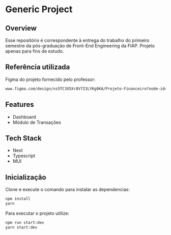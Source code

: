 # Generic Project

## Overview

Esse repositório é correspondente à entrega do trabalho do primeiro semestre da pós-graduação de Front-End Engineering da FIAP.
Projeto apenas para fins de estudo.

## Referência utilizada

Figma do projeto fornecido pelo professor:
```sh
www.figma.com/design/ns5TC3X5Xr8V7I3LYKg9KA/Projeto-Financeiro?node-id=503-4264
```

## Features

- Dashboard
- Módulo de Transações

## Tech Stack

- Next
- Typescript
- MUI

## Inicialização

<!-- #default-branch-switch -->

Clone e execute o comando para instalar as dependencias:

```sh
npm install
yarn
```

Para executar o projeto utilize:

```sh
npm run start:dev
yarn start:dev
```
